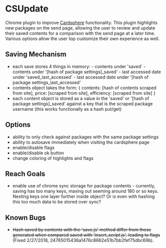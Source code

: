 # CSUpdate
Chrome plugin to improve <a href="https://www.cardsphere.com">Cardsphere</a> functionality. This plugin highlights new packages on the send page, allowing the user to review and update their saved contents for a comparison with the send page at a later time. Various options allow the user top customize their own experience as well.

## Saving Mechanism
- each save stores 4 things in memory:
		- contents under 'saved'
		- contents under '[hash of package settings]_saved'
		- last accessed date under 'saved_last_accessed'
		- last accessed date under '[hash of package settings_last_accessed'
- contents object takes the form:
{ contents: [hash of contents scraped from site],
	price: [scraped from site],
	efficiency: [scraped from site] }
- each content object is stored as a value in the 'saved' or '[hash of package settings]_saved' against a key that is the scraped package username (this works functionally as a hash put/get)

## Options
- ability to only check against packages with the same package settings
- ability to autosave immediately when visiting the cardsphere page
- enable/disable flags
- enable/disable ok button
- change coloring of highlights and flags

## Reach Goals
- enable use of chrome sync storage for package contents - currently, saving has too many keys, maxing out seeming around 180 or so keys. Nesting keys one layer further inside object? Or is even with hashing this too much data to be stored over sync? 

## Known Bugs
- ~~Hash saved by contents with the 'save.js' method differ from those generated when compared saved with 'insert_script.js', leading to flags~~ (Fixed 2/27/2018, 24765015436a1476c8662e51b7bb2fef75dbc69b).

